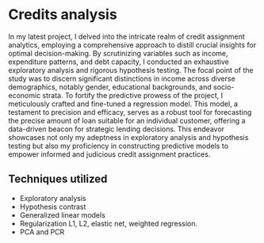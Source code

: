 # Credits analysis

In my latest project, I delved into the intricate realm of credit assignment analytics, employing a comprehensive approach to distill crucial insights for optimal decision-making. By scrutinizing variables such as income, expenditure patterns, and debt capacity, I conducted an exhaustive exploratory analysis and rigorous hypothesis testing. The focal point of the study was to discern significant distinctions in income across diverse demographics, notably gender, educational backgrounds, and socio-economic strata. To fortify the predictive prowess of the project, I meticulously crafted and fine-tuned a regression model. This model, a testament to precision and efficacy, serves as a robust tool for forecasting the precise amount of loan suitable for an individual customer, offering a data-driven beacon for strategic lending decisions. This endeavor showcases not only my adeptness in exploratory analysis and hypothesis testing but also my proficiency in constructing predictive models to empower informed and judicious credit assignment practices.

## Techniques utilized
- Exploratory analysis
- Hypothesis contrast
- Generalized linear models
- Regularization L1, L2, elastic net, weighted regression.
- PCA and PCR
